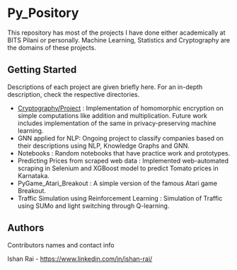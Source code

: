 # Py_Pository
This repository has most of the projects I have done either academically at BITS Pilani or personally. Machine Learning, Statistics and Cryptography are the domains of these 
projects.

## Getting Started
Descriptions of each project are given briefly here. For an in-depth description, check the respective directories.
* <u>Cryptography/Project</u> : Implementation of homomorphic encryption on simple computations like addition and multiplication. Future work includes implementation of the same in privacy-preserving machine learning.
* GNN applied for NLP: Ongoing project to classify companies based on their descriptions using NLP, Knowledge Graphs and GNN.
* Notebooks : Random notebooks that have practice work and prototypes.
* Predicting Prices from scraped web data : Implemented web-automated scraping in Selenium and XGBoost model to predict Tomato prices in Karnataka.
* PyGame_Atari_Breakout : A simple version of the famous Atari game Breakout.
* Traffic Simulation using Reinforcement Learning : Simulation of Traffic using SUMo and light switching through Q-learning.

## Authors

Contributors names and contact info

Ishan Rai - https://www.linkedin.com/in/ishan-rai/
